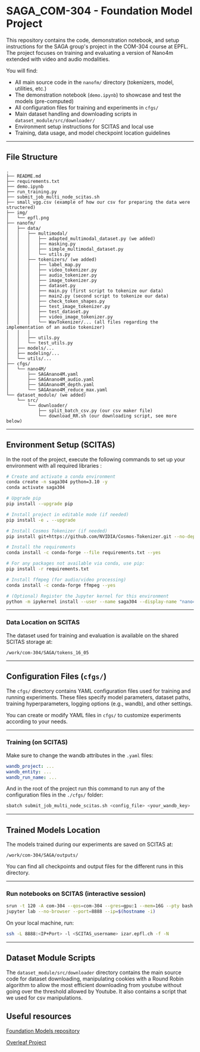 # SAGA_COM-304 - Foundation Model Project

This repository contains the code, demonstration notebook, and setup instructions for the SAGA group's project in the COM-304 course at EPFL. The project focuses on training and evaluating a version of Nano4m extended with video and audio modalities.

You will find:
- All main source code in the `nanofm/` directory (tokenizers, model, utilities, etc.)
- The demonstration notebook (`demo.ipynb`) to showcase and test the models (pre-computed)
- All configuration files for training and experiments in `cfgs/`
- Main dataset handling and downloading scripts in `dataset_module/src/downloader/`
- Environment setup instructions for SCITAS and local use
- Training, data usage, and model checkpoint location guidelines

---

## File Structure

```text
.
├── README.md
├── requirements.txt
├── demo.ipynb
├── run_training.py
├── submit_job_multi_node_scitas.sh
├── small_vgg.csv (example of how our csv for preparing the data were structered)
├── img/
│   └── epfl.png
├── nanofm/
│   ├── data/
│   │   ├── multimodal/
│   │   │   ├── adapted_multimodal_dataset.py (we added)
│   │   │   ├── masking.py                      
│   │   │   ├── simple_multimodal_dataset.py
│   │   │   └── utils.py
│   │   ├── tokenizers/ (we added)
│   │   │   ├── label_map.py                  
│   │   │   ├── video_tokenizer.py
│   │   │   ├── audio_tokenizer.py
│   │   │   ├── image_tokenizer.py
│   │   │   ├── dataset.py
│   │   │   ├── main.py (first script to tokenize our data)
│   │   │   ├── main2.py (second script to tokenize our data)
│   │   │   ├── check_token_shapes.py       
│   │   │   ├── test_image_tokenizer.py
│   │   │   ├── test_dataset.py
│   │   │   ├── video_image_tokenizer.py
│   │   │   └── WavTokenizer/... (all files regarding the implementation of an audio tokenizer)
│   │   │       
│   │   ├── utils.py
│   │   └── test_utils.py
│   ├── models/...
│   ├── modeling/...
│   └── utils/...
├── cfgs/
│   └── nano4M/
│       ├── SAGAnano4M.yaml
│       ├── SAGAnano4M_audio.yaml
│       ├── SAGAnano4M_depth.yaml
│       └── SAGAnano4M_reduce_max.yaml
└── dataset_module/ (we added)
    └── src/
        └── downloader/
            ├── split_batch_csv.py (our csv maker file)
            └── download_RR.sh (our downloading script, see more below)
```

---

## Environment Setup (SCITAS)

In the root of the project, execute the following commands to set up your environment with all required libraries :

```bash
# Create and activate a conda environment
conda create -n saga304 python=3.10 -y
conda activate saga304

# Upgrade pip
pip install --upgrade pip

# Install project in editable mode (if needed)
pip install -e . --upgrade

# Install Cosmos Tokenizer (if needed)
pip install git+https://github.com/NVIDIA/Cosmos-Tokenizer.git --no-dependencies

# Install the requirements
conda install -c conda-forge --file requirements.txt --yes

# For any packages not available via conda, use pip:
pip install -r requirements.txt

# Install ffmpeg (for audio/video processing)
conda install -c conda-forge ffmpeg --yes

# (Optional) Register the Jupyter kernel for this environment
python -m ipykernel install --user --name saga304 --display-name "nano4M kernel (saga304)"
```

---

### Data Location on SCITAS

The dataset used for training and evaluation is available on the shared SCITAS storage at:

```
/work/com-304/SAGA/tokens_16_05
```

---
## Configuration Files (`cfgs/`)

The `cfgs/` directory contains YAML configuration files used for training and running experiments. These files specify model parameters, dataset paths, training hyperparameters, logging options (e.g., wandb), and other settings.

You can create or modify YAML files in `cfgs/` to customize experiments according to your needs.

---

### Training (on SCITAS)

Make sure to change the wandb attributes in the `.yaml` files:
```yaml
wandb_project: ...
wandb_entity: ...
wandb_run_name: ...
```
And in the root of the project run this command to run any of the configuration files in the `./cfgs/` folder:
```bash
sbatch submit_job_multi_node_scitas.sh <config_file> <your_wandb_key>
```
---

## Trained Models Location

The models trained during our experiments are saved on SCITAS at:

```
/work/com-304/SAGA/outputs/
```

You can find all checkpoints and output files for the different runs in this directory.

---

### Run notebooks on SCITAS (interactive session)
```bash
srun -t 120 -A com-304 --qos=com-304 --gres=gpu:1 --mem=16G --pty bash
jupyter lab --no-browser --port=8888 --ip=$(hostname -i)
```
On your local machine, run:
```bash
ssh -L 8888:<IP+Port> -l <SCITAS_username> izar.epfl.ch -f -N
```

---

## Dataset Module Scripts

The `dataset_module/src/downloader` directory contains the main source code for dataset downloading, manipulating cookies with a Round Robin algorithm to allow the most efficient downloading from youtube without going over the threshold allowed by Youtube. It also contains a script that we used for csv manipulations.


## Useful resources
[Foundation Models repository](https://github.com/EPFL-VILAB/com-304-FM-project)

[Overleaf Project](https://www.overleaf.com/read/brbpqrkfsnmn#35fa19)

